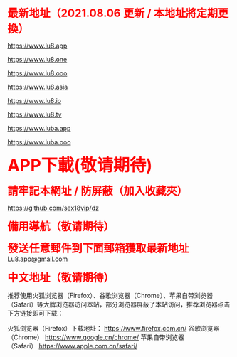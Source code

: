 <html lang="en" data-color-mode="auto" data-light-theme="light" data-dark-theme="dark">
  <body>
<font style="font-size:24px;font-weight:bold;color:red;">最新地址（2021.08.06 更新 / 本地址將定期更換）</font>

https://www.lu8.app

https://www.lu8.one

https://www.lu8.ooo

https://www.lu8.asia

https://www.lu8.io

https://www.lu8.tv

https://www.luba.app

https://www.luba.ooo


<div style="font-size:37px;font-weight:bold;color:red;">APP下載(敬请期待)</div>

<font style="font-size:24px;font-weight:bold;color:red;">請牢記本網址 / 防屏蔽（加入收藏夾）</font>

https://github.com/sex18vip/dz

<font style="font-size:24px;font-weight:bold;color:red;">備用導航（敬请期待）</font>

<font style="font-size:24px;font-weight:bold;color:red;">發送任意郵件到下面郵箱獲取最新地址</font>
Lu8.app@gmail.com

<font style="font-size:24px;font-weight:bold;color:red;">中文地址（敬请期待）</font>

推荐使用火狐浏览器（Firefox）、谷歌浏览器（Chrome）、苹果自带浏览器（Safari）等大牌浏览器访问本站，部分浏览器屏蔽了本站访问，推荐浏览器点击下方链接即可下载：

火狐浏览器（Firefox）下载地址： https://www.firefox.com.cn/
谷歌浏览器（Chrome） https://www.google.cn/chrome/
苹果自带浏览器（Safari） https://www.apple.com.cn/safari/
<body/><html/>
